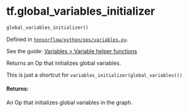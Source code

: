 <div itemscope itemtype="http://developers.google.com/ReferenceObject">
<meta itemprop="name" content="tf.global_variables_initializer" />
</div>

# tf.global_variables_initializer

``` python
global_variables_initializer()
```



Defined in [`tensorflow/python/ops/variables.py`](https://www.tensorflow.org/code/tensorflow/python/ops/variables.py).

See the guide: [Variables > Variable helper functions](../../../api_guides/python/state_ops.md#Variable_helper_functions)

Returns an Op that initializes global variables.

This is just a shortcut for `variables_initializer(global_variables())`

#### Returns:

  An Op that initializes global variables in the graph.